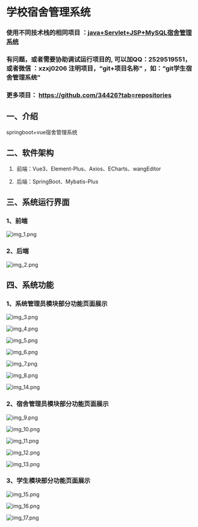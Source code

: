 # 学校宿舍管理系统

### 使用不同技术栈的相同项目 ：[java+Servlet+JSP+MySQL宿舍管理系统](https://github.com/34426/dormitory-management-system)


### 有问题，或者需要协助调试运行项目的, 可以加QQ：2529519551，或者微信 ：xzxj0206 注明项目，“git+项目名称” ，如：“git学生宿舍管理系统”

### 更多项目： https://github.com/34426?tab=repositories



## 一、介绍

springboot+vue宿舍管理系统

## 二、软件架构

1.  前端：Vue3、Element-Plus、Axios、ECharts、wangEditor

2.  后端：SpringBoot、Mybatis-Plus

## 三、系统运行界面

### 1、前端

![img_1.png](imgs/img_1.png)

### 2、后端

![img_2.png](imgs/img_2.png)

## 四、系统功能

### 1、系统管理员模块部分功能页面展示

![img_3.png](imgs/img_3.png)

![img_4.png](imgs/img_4.png)

![img_5.png](imgs/img_5.png)

![img_6.png](imgs/img_6.png)

![img_7.png](imgs/img_7.png)

![img_8.png](imgs/img_8.png)

![img_14.png](imgs/img_14.png)

### 2、宿舍管理员模块部分功能页面展示

![img_9.png](imgs/img_9.png)

![img_10.png](imgs/img_10.png)

![img_11.png](imgs/img_11.png)

![img_12.png](imgs/img_12.png)

![img_13.png](imgs/img_13.png)

### 3、学生模块部分功能页面展示

![img_15.png](imgs/img_15.png)

![img_16.png](imgs/img_16.png)

![img_17.png](imgs/img_17.png)

